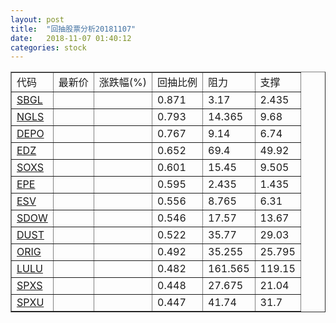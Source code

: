 ```yaml
---
layout: post
title:  "回抽股票分析20181107"
date:   2018-11-07 01:40:12
categories: stock
---
```

<script type="text/javascript">
var stockList = []
stockList.push('gb_sbgl');
stockList.push('gb_ngls');
stockList.push('gb_depo');
stockList.push('gb_edz');
stockList.push('gb_soxs');
stockList.push('gb_epe');
stockList.push('gb_esv');
stockList.push('gb_sdow');
stockList.push('gb_dust');
stockList.push('gb_orig');
stockList.push('gb_lulu');
stockList.push('gb_spxs');
stockList.push('gb_spxu');
</script>
<table border="1">
 <tr>
 <td>代码</td>
 <td>最新价</td>
 <td>涨跌幅(%)</td>
 <td>回抽比例</td>
 <td>阻力</td>
 <td>支撑</td>
</tr>
  <tr id="sbgl">
  <td><a href="http://stock.finance.sina.com.cn/usstock/quotes/SBGL.html" target="_blank">SBGL</a></td><td></td><td></td><td>0.871</td><td>3.17</td><td>2.435</td></tr>
  <tr id="ngls">
  <td><a href="http://stock.finance.sina.com.cn/usstock/quotes/NGLS.html" target="_blank">NGLS</a></td><td></td><td></td><td>0.793</td><td>14.365</td><td>9.68</td></tr>
  <tr id="depo">
  <td><a href="http://stock.finance.sina.com.cn/usstock/quotes/DEPO.html" target="_blank">DEPO</a></td><td></td><td></td><td>0.767</td><td>9.14</td><td>6.74</td></tr>
  <tr id="edz">
  <td><a href="http://stock.finance.sina.com.cn/usstock/quotes/EDZ.html" target="_blank">EDZ</a></td><td></td><td></td><td>0.652</td><td>69.4</td><td>49.92</td></tr>
  <tr id="soxs">
  <td><a href="http://stock.finance.sina.com.cn/usstock/quotes/SOXS.html" target="_blank">SOXS</a></td><td></td><td></td><td>0.601</td><td>15.45</td><td>9.505</td></tr>
  <tr id="epe">
  <td><a href="http://stock.finance.sina.com.cn/usstock/quotes/EPE.html" target="_blank">EPE</a></td><td></td><td></td><td>0.595</td><td>2.435</td><td>1.435</td></tr>
  <tr id="esv">
  <td><a href="http://stock.finance.sina.com.cn/usstock/quotes/ESV.html" target="_blank">ESV</a></td><td></td><td></td><td>0.556</td><td>8.765</td><td>6.31</td></tr>
  <tr id="sdow">
  <td><a href="http://stock.finance.sina.com.cn/usstock/quotes/SDOW.html" target="_blank">SDOW</a></td><td></td><td></td><td>0.546</td><td>17.57</td><td>13.67</td></tr>
  <tr id="dust">
  <td><a href="http://stock.finance.sina.com.cn/usstock/quotes/DUST.html" target="_blank">DUST</a></td><td></td><td></td><td>0.522</td><td>35.77</td><td>29.03</td></tr>
  <tr id="orig">
  <td><a href="http://stock.finance.sina.com.cn/usstock/quotes/ORIG.html" target="_blank">ORIG</a></td><td></td><td></td><td>0.492</td><td>35.255</td><td>25.795</td></tr>
  <tr id="lulu">
  <td><a href="http://stock.finance.sina.com.cn/usstock/quotes/LULU.html" target="_blank">LULU</a></td><td></td><td></td><td>0.482</td><td>161.565</td><td>119.15</td></tr>
  <tr id="spxs">
  <td><a href="http://stock.finance.sina.com.cn/usstock/quotes/SPXS.html" target="_blank">SPXS</a></td><td></td><td></td><td>0.448</td><td>27.675</td><td>21.04</td></tr>
  <tr id="spxu">
  <td><a href="http://stock.finance.sina.com.cn/usstock/quotes/SPXU.html" target="_blank">SPXU</a></td><td></td><td></td><td>0.447</td><td>41.74</td><td>31.7</td></tr>
</table>
